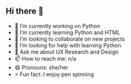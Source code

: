 ## Hi there 👋

<!--
**liza-ramilo/liza-ramilo** is a ✨ _special_ ✨ repository because its `README.md` (this file) appears on your GitHub profile.

Here are some ideas to get you started:

- 🔭 I’m currently working on Python
- 🌱 I’m currently learning Python and HTML
- 👯 I’m looking to collaborate on new projects
- 🤔 I’m looking for help with learning Python 
- 💬 Ask me about UX Research and Design 
- 📫 How to reach me: n/a
- 😄 Pronouns: she/her
- ⚡ Fun fact: I enjoy pen spinning 
-->

- 🔭 I’m currently working on Python
- 🌱 I’m currently learning Python and HTML
- 👯 I’m looking to collaborate on new projects
- 🤔 I’m looking for help with learning Python 
- 💬 Ask me about UX Research and Design 
- 📫 How to reach me: n/a
- 😄 Pronouns: she/her
- ⚡ Fun fact: I enjoy pen spinning 

